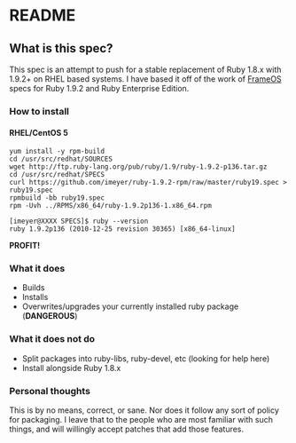 # README

## What is this spec?

This spec is an attempt to push for a stable replacement of Ruby 1.8.x with 1.9.2+ on RHEL based systems. I have based it off of the work of [FrameOS](http://www.frameos.org) specs for Ruby 1.9.2 and Ruby Enterprise Edition.

### How to install

#### RHEL/CentOS 5

    yum install -y rpm-build
    cd /usr/src/redhat/SOURCES
    wget http://ftp.ruby-lang.org/pub/ruby/1.9/ruby-1.9.2-p136.tar.gz
    cd /usr/src/redhat/SPECS
    curl https://github.com/imeyer/ruby-1.9.2-rpm/raw/master/ruby19.spec > ruby19.spec
    rpmbuild -bb ruby19.spec
    rpm -Uvh ../RPMS/x86_64/ruby-1.9.2p136-1.x86_64.rpm
    
    [imeyer@XXXX SPECS]$ ruby --version
    ruby 1.9.2p136 (2010-12-25 revision 30365) [x86_64-linux]

**PROFIT!**

### What it does

+ Builds
+ Installs
+ Overwrites/upgrades your currently installed ruby package (**DANGEROUS**)

### What it does **not** do

+ Split packages into ruby-libs, ruby-devel, etc (looking for help here)
+ Install alongside Ruby 1.8.x

### Personal thoughts

This is by no means, correct, or sane. Nor does it follow any sort of policy for packaging. I leave that to the people who are most familiar with such things, and will willingly accept patches that add those features. 
